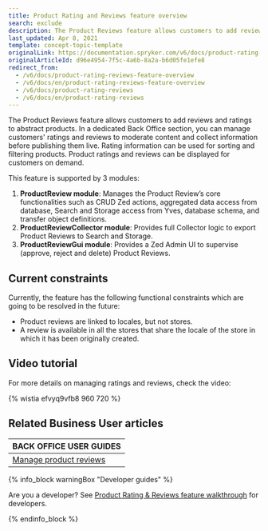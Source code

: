 ```yaml
---
title: Product Rating and Reviews feature overview
search: exclude
description: The Product Reviews feature allows customers to add reviews and ratings to abstract products.
last_updated: Apr 8, 2021
template: concept-topic-template
originalLink: https://documentation.spryker.com/v6/docs/product-rating-reviews-feature-overview
originalArticleId: d96e4954-7f5c-4a6b-8a2a-b6d05fe1efe8
redirect_from:
  - /v6/docs/product-rating-reviews-feature-overview
  - /v6/docs/en/product-rating-reviews-feature-overview
  - /v6/docs/product-rating-reviews
  - /v6/docs/en/product-rating-reviews
---
```


The Product Reviews feature allows customers to add reviews and ratings to abstract products. In a dedicated Back Office section, you can manage customers' ratings and reviews to moderate content and collect information before publishing them live. Rating information can be used for sorting and filtering products. Product ratings and reviews can be displayed for customers on demand.


This feature is supported by 3 modules:

1. **ProductReview module**: Manages the Product Review’s core functionalities such as CRUD Zed actions, aggregated data access from database, Search and Storage access from Yves, database schema, and transfer object definitions.
2. **ProductReviewCollector module**: Provides full Collector logic to export Product Reviews to Search and Storage.
3. **ProductReviewGui module**: Provides a Zed Admin UI to supervise (approve, reject and delete) Product Reviews.

## Current constraints

Currently, the feature has the following functional constraints which are going to be resolved in the future:

* Product reviews are linked to locales, but not stores.
* A review is available in all the stores that share the locale of the store in which it has been originally created.

## Video tutorial

For more details on managing ratings and reviews, check the video:

{% wistia efvyq9vfb8 960 720 %}

## Related Business User articles

|BACK OFFICE USER GUIDES|
|---|
| [Manage product reviews](/docs/scos/user/back-office-user-guides/{{page.version}}/catalog/product-reviews/managing-product-reviews.html) |

{% info_block warningBox "Developer guides" %}

Are you a developer? See [Product Rating & Reviews feature walkthrough](/docs/scos/dev/feature-walkthroughs/{{page.version}}/product-rating-reviews-feature-walkthrough.html) for developers.

{% endinfo_block %}
